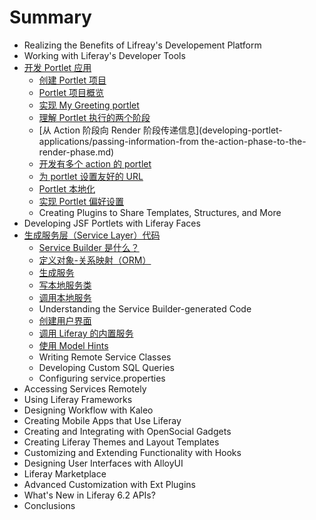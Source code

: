 # Summary

* Realizing the Benefits of Lifreay's Developement Platform
* Working with Liferay's Developer Tools
* [开发 Portlet 应用](developing-portlet-applications/README.md)
	* [创建 Portlet 项目](developing-portlet-applications/creating-a-portlet-project.md)
	* [Portlet 项目概览](developing-portlet-applications/anotomy-of-a-portlet-project.md)
	* [实现 My Greeting portlet](developing-portlet-applications/writing-the-my-greeting-portlet.md)
	* [理解 Portlet 执行的两个阶段](developing-portlet-applications/understanding-the-two-phases-of-portlet-execution.md)
	* [从 Action 阶段向 Render 阶段传递信息](developing-portlet-applications/passing-information-from the-action-phase-to-the-render-phase.md)
	* [开发有多个 action 的 portlet](developing-portlet-applications/developing-a-portlet-with-multiple-actions.md)
	* [为 portlet 设置友好的 URL](developing-portlet-applications/adding-friendly-url-mapping-to-the-portlet.md)
	* [Portlet 本地化](developing-portlet-applications/localizing-your-portlets.md)
	* [实现 Portlet 偏好设置](developing-portlet-applications/implementing-configurable-portlet-preferences.md)
	* Creating Plugins to Share Templates, Structures, and More
* Developing JSF Portlets with Liferay Faces
* [生成服务层（Service Layer）代码](generating-your-service-layer/README.md)
	* [Service Builder 是什么？](generating-your-service-layer/what-is-service-builder.md)
	* [定义对象-关系映射（ORM）](generating-your-service-layer/defining-your-object-relational-map.md)
	* [生成服务](generating-your-service-layer/generating-services.md)
	* [写本地服务类](generating-your-service-layer/writing-local-service-classes.md)
	* [调用本地服务](generating-your-service-layer/calling-local-services.md)
	* Understanding the Service Builder-generated Code
	* [创建用户界面](generating-your-service-layer/creating-user-interfaces-for-service-builder-portlets.md)
	* [调用 Liferay 的内置服务](generating-your-service-layer/calling-liferay-services.md)
	* [使用 Model Hints](generating-your-service-layer/using-model-hints.md)
	* Writing Remote Service Classes
	* Developing Custom SQL Queries
	* Configuring service.properties
* Accessing Services Remotely
* Using Liferay Frameworks
* Designing Workflow with Kaleo
* Creating Mobile Apps that Use Liferay
* Creating and Integrating with OpenSocial Gadgets
* Creating Liferay Themes and Layout Templates
* Customizing and Extending Functionality with Hooks
* Designing User Interfaces with AlloyUI
* Liferay Marketplace
* Advanced Customization with Ext Plugins
* What's New in Liferay 6.2 APIs?
* Conclusions